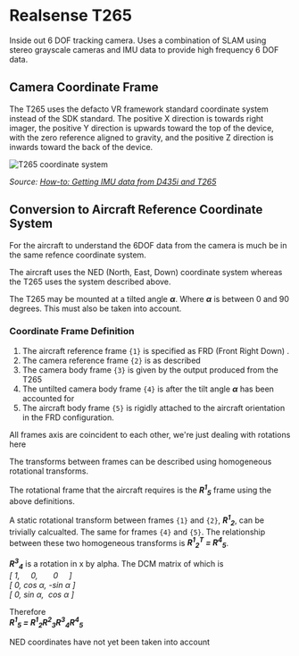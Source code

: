 # Realsense T265
Inside out 6 DOF tracking camera. Uses a combination of SLAM using stereo grayscale cameras and IMU data to provide high frequency 6 DOF data.

## Camera Coordinate Frame
The T265 uses the defacto VR framework standard coordinate system instead of the SDK standard. The positive X direction is towards right imager, the positive Y direction is upwards toward the top of the device, with the zero reference aligned to gravity, and the positive Z direction is inwards toward the back of the device.

![T265 coordinate system](https://raw.githubusercontent.com/fsherratt/upgraded-parakeet/feature/realsense/docs/images/T265_CS_axis.png)

_Source: [How-to: Getting IMU data from D435i and T265](https://www.intelrealsense.com/how-to-getting-imu-data-from-d435i-and-t265/)_

## Conversion to Aircraft Reference Coordinate System
For the aircraft to understand the 6DOF data from the camera is much be in the same refence coordinate system. 

The aircraft uses the NED (North, East, Down) coordinate system whereas the T265 uses the system described above.

The T265 may be mounted at a tilted angle _**&alpha;**_. Where _**&alpha;**_ is between 0 and 90 degrees. This must also be taken into account.

### Coordinate Frame Definition
1. The aircraft reference frame `{1}` is specified as FRD (Front Right Down) .
2. The camera reference frame `{2}` is as described
3. The camera body frame `{3}` is given by the output produced from the T265
4. The untilted camera body frame `{4}` is after the tilt angle _**&alpha;**_ has been accounted for
5. The aircraft body frame `{5}` is rigidly attached to the aircraft orientation in the FRD configuration.

All frames axis are coincident to each other, we're just dealing with rotations here

The transforms between frames can be described using homogeneous rotational transforms.

The rotational frame that the aircraft requires is the _**R<sup>1</sup><sub>5</sub>**_ frame using the above definitions.

A static rotational transform between frames `{1}` and `{2}`, _**R<sup>1</sup><sub>2</sub>**_,  can be trivially calcualted. The same for frames `{4}` and `{5}`. The relationship between these two homogeneous transforms is _**R<sup>1</sup><sub>2</sub><sup>T</sup> = R<sup>4</sup><sub>5</sub>**_.

_**R<sup>3</sup><sub>4</sub>**_ is a rotation in x by alpha. The DCM matrix of which is  
_[ 1, &nbsp;&nbsp;&nbsp;&nbsp;0, &nbsp;&nbsp;&nbsp;&nbsp;&nbsp;&nbsp;0 &nbsp;&nbsp;&nbsp;&nbsp;]  
[ 0, cos &alpha;, -sin &alpha; ]  
[ 0, sin &alpha;,  &nbsp;cos &alpha; ]_

Therefore  
 _**R<sup>1</sup><sub>5</sub> = R<sup>1</sup><sub>2</sub>R<sup>2</sup><sub>3</sub>R<sup>3</sup><sub>4</sub>R<sup>4</sup><sub>5</sub>**_

 NED coordinates have not yet been taken into account
